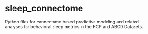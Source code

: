 # sleep_connectome

Python files for connectome based predictive modeling and related analyses for behavioral sleep metrics in the HCP and ABCD Datasets. 
